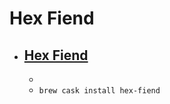 # Hex Fiend
- [Hex Fiend](https://ridiculousfish.com/hexfiend/)
  - 
  - 
  - `brew cask install hex-fiend`
